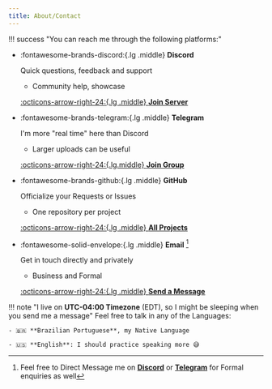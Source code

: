 ```yaml
---
title: About/Contact
---
```


!!! success "You can reach me through the following platforms:"

<div class="grid cards" markdown>

-   :fontawesome-brands-discord:{.lg .middle} **Discord**

    Quick questions, feedback and support

    - Community help, showcase

    [:octicons-arrow-right-24:{.lg .middle} **Join Server**](https://discord.gg/KjqvcYwRHm)

-   :fontawesome-brands-telegram:{.lg .middle} **Telegram**

    I'm more "real time" here than Discord

    - Larger uploads can be useful

    [:octicons-arrow-right-24:{.lg.middle} **Join Group**](https://t.me/BrokenSource)

-   :fontawesome-brands-github:{.lg .middle} **GitHub**

    Officialize your Requests or Issues

    - One repository per project

    [:octicons-arrow-right-24:{.lg .middle} **All Projects**](https://github.com/orgs/BrokenSource/repositories)

-   :fontawesome-solid-envelope:{.lg .middle} **Email** [^1]

    Get in touch directly and privately

    - Business and Formal

    [:octicons-arrow-right-24:{.lg .middle} **Send a Message**](mailto:tremeschin.dev@outlook.com)

</div>

[^1]: Feel free to Direct Message me on [**Discord**](https://discord.com/users/183692720064299008) or [**Telegram**](https://t.me/Tremeschin) for Formal enquiries as well

!!! note "I live on **UTC-04:00 Timezone** (EDT), so I might be sleeping when you send me a message"
    Feel free to talk in any of the Languages:

    - 🇧🇷 **Brazilian Portuguese**, my Native Language

    - 🇺🇸 **English**: I should practice speaking more 😅
